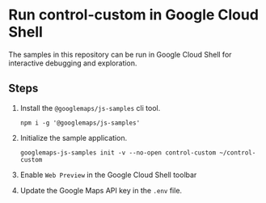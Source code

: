 # Run control-custom in Google Cloud Shell

The samples in this repository can be run in Google Cloud Shell for interactive debugging and exploration.

## Steps

1. Install the `@googlemaps/js-samples` cli tool.

    ```
    npm i -g '@googlemaps/js-samples'
    ```
1. Initialize the sample application. 
    ```
    googlemaps-js-samples init -v --no-open control-custom ~/control-custom
    ```
1. Enable `Web Preview` in the Google Cloud Shell toolbar
1. Update the Google Maps API key in the `.env` file.
